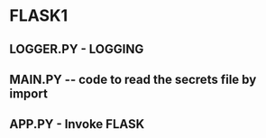 # FLASK1  

## LOGGER.PY    -   LOGGING

## MAIN.PY -- code to read the secrets file by import

## APP.PY   -   Invoke FLASK  

